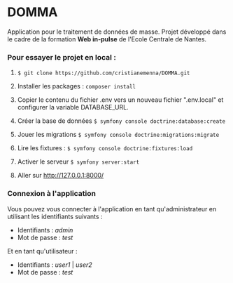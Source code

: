# DOMMA

Application pour le traitement de données de masse.
Projet développé dans le cadre de la formation <b>Web in-pulse</b> de l'Ecole Centrale de Nantes.

### Pour essayer le projet en local :

1. `$ git clone https://github.com/cristianemenna/DOMMA.git`

2. Installer les packages : `composer install`

3. Copier le contenu du fichier .env vers un nouveau fichier ".env.local" et configurer la variable DATABASE_URL.

4. Créer la base de données `$ symfony console doctrine:database:create`

5. Jouer les migrations `$ symfony console doctrine:migrations:migrate`

6. Lire les fixtures : `$ symfony console doctrine:fixtures:load` 

7. Activer le serveur `$ symfony server:start`

8. Aller sur http://127.0.0.1:8000/

### Connexion à l'application

Vous pouvez vous connecter à l'application en tant qu'administrateur en utilisant les identifiants suivants :

- Identifiants : *admin*
- Mot de passe : *test*

Et en tant qu'utilisateur :

- Identifiants : *user1* | *user2*
- Mot de passe : *test*



